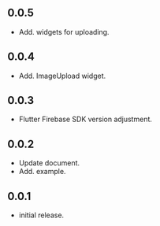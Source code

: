 ## 0.0.5
* Add. widgets for uploading.


## 0.0.4
* Add. ImageUpload widget.

## 0.0.3
* Flutter Firebase SDK version adjustment.

## 0.0.2
* Update document.
* Add. example.

## 0.0.1
* initial release.
